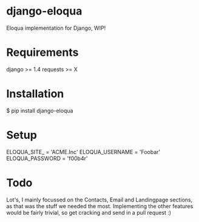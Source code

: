 django-eloqua
=============

Eloqua implementation for Django, WIP!

Requirements
============
django >= 1.4
requests >= X

Installation
============

$ pip install django-eloqua

Setup
=====

ELOQUA_SITE_ = 'ACME.Inc'
ELOQUA_USERNAME = 'Foobar'
ELOQUA_PASSWORD = 'f00b4r'

Todo
====

Lot's, I mainly focussed on the Contacts, Email and Landingpage sections, as that was the stuff we needed the most. Implementing the other features would be fairly trivial, so get cracking and send in a pull request :)